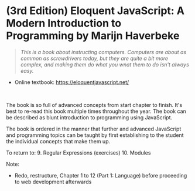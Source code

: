 # (3rd Edition) Eloquent JavaScript: A Modern Introduction to Programming by Marijn Haverbeke

> *This is a book about instructing computers. Computers are about as common as screwdrivers today, but they are quite a bit more complex, and making them do what you wnat them to do isn't always easy.*

- Online textbook: <https://eloquentjavascript.net/>

<br/>

The book is so full of advanced concepts from start chapter to finish. It's best to re-read this book multiple times
throughout the year. The book can be described as blunt introduction to programming using JavaScript.

The book is ordered in the manner that further and advanced JavaScript and programming topics can be taught by first establishing to the student the individual concepts that make them up.

To return to:
9. Regular Expressions (exercises)
10. Modules

Note:
- Redo, restructure, Chapter 1 to 12 (Part 1: Language) before proceeding to web development afterwards
